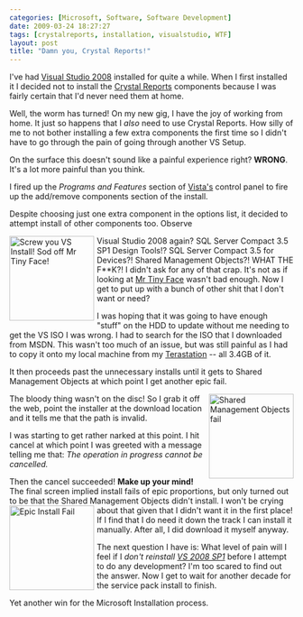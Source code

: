 ```yaml
---
categories: [Microsoft, Software, Software Development]
date: 2009-03-24 18:27:27
tags: [crystalreports, installation, visualstudio, WTF]
layout: post
title: "Damn you, Crystal Reports!"
---
```

I've had <a href="http://msdn.microsoft.com/en-us/vstudio/default.aspx" title="Visual Studio on MSDN">Visual Studio 2008</a> installed for quite a while. When I first installed it I decided not to install the <a href="http://www.sap.com/solutions/sapbusinessobjects/sme/reporting/crystalreports/index.epx" title="Crystal Reports">Crystal Reports</a> components because I was fairly certain that I'd never need them at home.

Well, the worm has turned! On my new gig, I have the joy of working from home. It just so happens that I <em>also</em> need to use Crystal Reports. How silly of me to not bother installing a few extra components the first time so I didn't have to go through the pain of going through another VS Setup.

On the surface this doesn't sound like a painful experience right? <strong>WRONG</strong>. It's a lot more painful than you think.

<!--more-->

I fired up the <em>Programs and Features</em> section of <a href="http://www.microsoft.com/windows/windows-vista/default.aspx" title="Windows Vista home page">Vista's</a> control panel to fire up the add/remove components section of the install.

Despite choosing just one extra component in the options list, it decided to attempt install of other components too. Observe

<a href="/uploads/2009/03/vs2008_update.png" rel="lightbox[vs]"><img src="/uploads/2009/03/vs2008_update.png" alt="Screw you VS Install! Sod off Mr Tiny Face!" title="Screw you VS Install! Sod off Mr Tiny Face!" style="float: left; margin-right: 5px; margin-bottom: 5px;" width="150" /></a>Visual Studio 2008 again? SQL Server Compact 3.5 SP1 Design Tools!? SQL Server Compact 3.5 for Devices?! Shared Management Objects?! WHAT THE F**K?! I didn't ask for any of that crap. It's not as if looking at <a href="http://secretgeek.net/vs2008_bugeye.asp" title="Bug Eyed VS2008 Guy Frakes Me Out">Mr Tiny Face</a> wasn't bad enough. Now I get to put up with a bunch of other shit that I don't want or need?

I was hoping that it was going to have enough "stuff" on the HDD to update without me needing to get the VS ISO I was wrong. I had to search for the ISO that I downloaded from MSDN. This wasn't too much of an issue, but was still painful as I had to copy it onto my local machine from my <a href="http://www.buffalotech.com/products/network-storage/terastation/terastation-pro-ii/" title="Buffalo Technology - TeraStation Pro II">Terastation</a> -- all 3.4GB of it.

It then proceeds past the unnecessary installs until it gets to Shared Management Objects at which point I get another epic fail.

<a href="/uploads/2009/03/sharedmanagementobjectfail.png" rel="lightbox[vs]"><img src="/uploads/2009/03/sharedmanagementobjectfail.png" alt="Shared Management Objects fail" title="Shared Management Objects fail" style="float: right; margin-left: 5px; margin-bottom: 5px;" width="150" /></a>The bloody thing wasn't on the disc! So I grab it off the web, point the installer at the download location and it tells me that the path is invalid.

I was starting to get rather narked at this point. I hit cancel at which point I was greeted with a message telling me that: <em>The operation in progress cannot be cancelled.</em>

Then the cancel succeeded! <strong>Make up your mind!</strong> The final screen implied install fails of epic proportions, but only turned out to be that the Shared Management Objects didn't install.
<a href="/uploads/2009/03/sharedmanagementobjectepicfail.png" rel="lightbox[vs]"><img src="/uploads/2009/03/sharedmanagementobjectepicfail.png" alt="Epic Install Fail" title="Epic Install Fail" style="float: left; margin-right: 5px; margin-bottom: 5px;" width="150" /></a>I won't be crying about that given that I didn't want it in the first place! If I find that I do need it down the track I can install it manually. After all, I did download it myself anyway.

The next question I have is: What level of pain will I feel if I <em>don't reinstall <a href="http://www.microsoft.com/downloads/details.aspx?FamilyId=FBEE1648-7106-44A7-9649-6D9F6D58056E" title="Visual Studio 2008 Sevice Pack 1">VS 2008 SP1</a></em> before I attempt to do any development? I'm too scared to find out the answer. Now I get to wait for another decade for the service pack install to finish.

Yet another win for the Microsoft Installation process.
